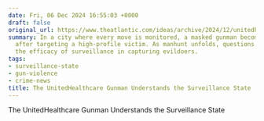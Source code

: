 ```yaml
---
date: Fri, 06 Dec 2024 16:55:03 +0000
draft: false
original_url: https://www.theatlantic.com/ideas/archive/2024/12/unitedhealthcare-ceo-assassination-investigation/680903/?utm_source=feed
summary: In a city where every move is monitored, a masked gunman becomes a ghost
  after targeting a high-profile victim. As manhunt unfolds, questions linger about
  the efficacy of surveillance in capturing evildoers.
tags:
- surveillance-state
- gun-violence
- crime-news
title: The UnitedHealthcare Gunman Understands the Surveillance State
---
```


The UnitedHealthcare Gunman Understands the Surveillance State